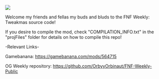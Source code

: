 ![](https://github.com/OrbyyOrbinaut/FNF-Weekly-Public/blob/main/projFiles/FNF%20Weekly%20Logo.png)

Welcome my friends and fellas my buds and bluds to the FNF Weekly: Tweakmas source code!

If you desire to compile the mod, check "COMPILATION_INFO.txt" in the "projFiles" folder for details on how to compile this repo!

-Relevant Links-

Gamebanana: https://gamebanana.com/mods/564715

OG Weekly repository: https://github.com/OrbyyOrbinaut/FNF-Weekly-Public